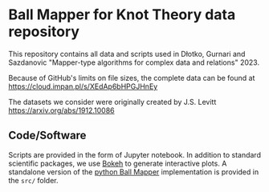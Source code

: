 # Ball Mapper for Knot Theory data repository

This repository contains all data and scripts used in Dłotko, Gurnari and Sazdanovic "Mapper-type algorithms for complex data and relations" 2023.

Because of GitHub's limits on file sizes, the complete data can be found at https://cloud.impan.pl/s/XEdAp6bHPGJHnEy 

The datasets we consider were originally created by J.S. Levitt https://arxiv.org/abs/1912.10086 


## Code/Software

Scripts are provided in the form of Jupyter notebook. In addition to standard scientific packages, we use [Bokeh](https://bokeh.org) to generate interactive plots. A standalone version of the [python Ball Mapper](https://github.com/dgurnari/pyBallMapper) implementation is provided in the `src/` folder. 

